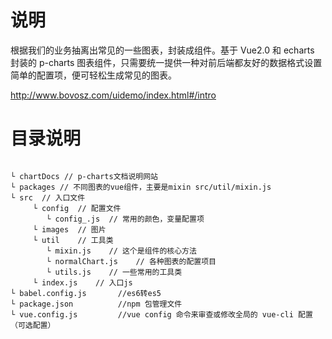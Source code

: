 # 说明
根据我们的业务抽离出常见的一些图表，封装成组件。基于 Vue2.0 和 echarts 封装的 p-charts 图表组件，只需要统一提供一种对前后端都友好的数据格式设置简单的配置项，便可轻松生成常见的图表。

http://www.bovosz.com/uidemo/index.html#/intro

# 目录说明

```

└ chartDocs // p-charts文档说明网站
└ packages // 不同图表的vue组件，主要是mixin src/util/mixin.js
└ src  // 入口文件
     └ config  // 配置文件
        └ config_.js  // 常用的颜色，变量配置项
     └ images  // 图片
     └ util    // 工具类
        └ mixin.js    // 这个是组件的核心方法
        └ normalChart.js    // 各种图表的配置项目
        └ utils.js    // 一些常用的工具类
     └ index.js    // 入口js
└ babel.config.js       //es6转es5
└ package.json          //npm 包管理文件
└ vue.config.js         //vue config 命令来审查或修改全局的 vue-cli 配置（可选配置）
```